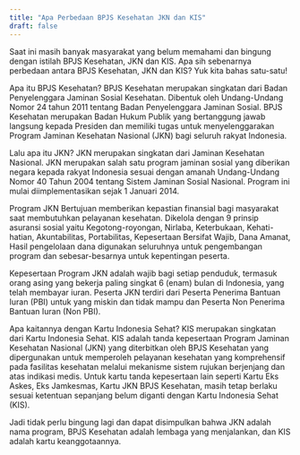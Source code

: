 ```yaml
---
title: "Apa Perbedaan BPJS Kesehatan JKN dan KIS"
draft: false
---
```


Saat ini masih banyak masyarakat yang belum memahami dan bingung dengan istilah BPJS Kesehatan, JKN dan KIS. Apa sih sebenarnya perbedaan antara BPJS Kesehatan, JKN dan KIS? Yuk kita bahas satu-satu!

Apa itu BPJS Kesehatan? BPJS Kesehatan merupakan singkatan dari Badan Penyelenggara Jaminan Sosial Kesehatan. Dibentuk oleh Undang-Undang Nomor 24 tahun 2011 tentang Badan Penyelenggara Jaminan Sosial. BPJS Kesehatan merupakan Badan Hukum Publik yang bertanggung jawab langsung kepada Presiden dan memiliki tugas untuk menyelenggarakan Program Jaminan Kesehatan Nasional (JKN) bagi seluruh rakyat Indonesia.

Lalu apa itu JKN? JKN merupakan singkatan dari Jaminan Kesehatan Nasional. JKN merupakan salah satu program jaminan sosial yang diberikan negara kepada rakyat Indonesia sesuai dengan amanah Undang-Undang Nomor 40 Tahun 2004 tentang Sistem Jaminan Sosial Nasional. Program ini mulai diimplementasikan sejak 1 Januari 2014.

Program JKN Bertujuan memberikan kepastian finansial bagi masyarakat saat membutuhkan pelayanan kesehatan. Dikelola dengan 9 prinsip asuransi sosial yaitu Kegotong-royongan, Nirlaba, Keterbukaan, Kehati-hatian, Akuntabilitas, Portabilitas, Kepesertaan Bersifat Wajib, Dana Amanat, Hasil pengelolaan dana digunakan seluruhnya untuk pengembangan program dan sebesar-besarnya untuk kepentingan peserta.

Kepesertaan Program JKN adalah wajib bagi setiap penduduk, termasuk orang asing yang bekerja paling singkat 6 (enam) bulan di Indonesia, yang telah membayar iuran. Peserta JKN terdiri dari Peserta Penerima Bantuan Iuran (PBI) untuk yang miskin dan tidak mampu dan Peserta Non Penerima Bantuan Iuran (Non PBI).

Apa kaitannya dengan Kartu Indonesia Sehat? KIS merupakan singkatan dari Kartu Indonesia Sehat. KIS adalah tanda kepesertaan Program Jaminan Kesehatan Nasional (JKN) yang diterbitkan oleh BPJS Kesehatan yang dipergunakan untuk memperoleh pelayanan kesehatan yang komprehensif pada fasilitas kesehatan melalui mekanisme sistem rujukan berjenjang dan atas indikasi medis. Untuk kartu tanda kepesertaan lain seperti Kartu Eks Askes, Eks Jamkesmas, Kartu JKN BPJS Kesehatan, masih tetap berlaku sesuai ketentuan sepanjang belum diganti dengan Kartu Indonesia Sehat (KIS).

Jadi tidak perlu bingung lagi dan dapat disimpulkan bahwa JKN adalah nama program, BPJS Kesehatan adalah lembaga yang menjalankan, dan KIS adalah kartu keanggotaannya.